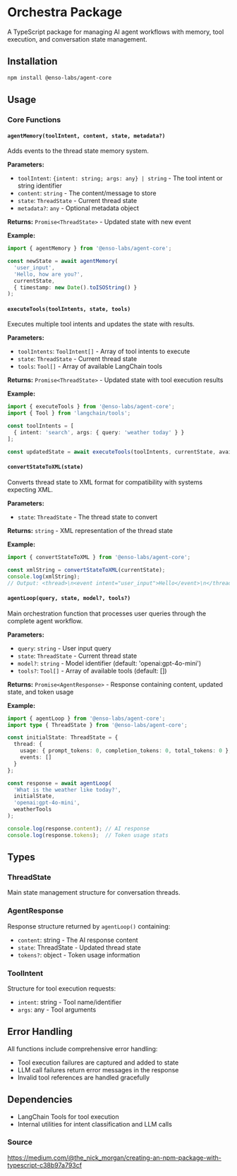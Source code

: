# Orchestra Package

A TypeScript package for managing AI agent workflows with memory, tool execution, and conversation state management.

## Installation

```bash
npm install @enso-labs/agent-core
```

## Usage

### Core Functions

#### `agentMemory(toolIntent, content, state, metadata?)`

Adds events to the thread state memory system.

**Parameters:**
- `toolIntent`: `{intent: string; args: any} | string` - The tool intent or string identifier
- `content`: `string` - The content/message to store
- `state`: `ThreadState` - Current thread state
- `metadata?`: `any` - Optional metadata object

**Returns:** `Promise<ThreadState>` - Updated state with new event

**Example:**
```typescript
import { agentMemory } from '@enso-labs/agent-core';

const newState = await agentMemory(
  'user_input',
  'Hello, how are you?',
  currentState,
  { timestamp: new Date().toISOString() }
);
```

#### `executeTools(toolIntents, state, tools)`

Executes multiple tool intents and updates the state with results.

**Parameters:**
- `toolIntents`: `ToolIntent[]` - Array of tool intents to execute
- `state`: `ThreadState` - Current thread state
- `tools`: `Tool[]` - Array of available LangChain tools

**Returns:** `Promise<ThreadState>` - Updated state with tool execution results

**Example:**
```typescript
import { executeTools } from '@enso-labs/agent-core';
import { Tool } from 'langchain/tools';

const toolIntents = [
  { intent: 'search', args: { query: 'weather today' } }
];

const updatedState = await executeTools(toolIntents, currentState, availableTools);
```

#### `convertStateToXML(state)`

Converts thread state to XML format for compatibility with systems expecting XML.

**Parameters:**
- `state`: `ThreadState` - The thread state to convert

**Returns:** `string` - XML representation of the thread state

**Example:**
```typescript
import { convertStateToXML } from '@enso-labs/agent-core';

const xmlString = convertStateToXML(currentState);
console.log(xmlString);
// Output: <thread>\n<event intent="user_input">Hello</event>\n</thread>
```

#### `agentLoop(query, state, model?, tools?)`

Main orchestration function that processes user queries through the complete agent workflow.

**Parameters:**
- `query`: `string` - User input query
- `state`: `ThreadState` - Current thread state
- `model?`: `string` - Model identifier (default: 'openai:gpt-4o-mini')
- `tools?`: `Tool[]` - Array of available tools (default: [])

**Returns:** `Promise<AgentResponse>` - Response containing content, updated state, and token usage

**Example:**
```typescript
import { agentLoop } from '@enso-labs/agent-core';
import type { ThreadState } from '@enso-labs/agent-core';

const initialState: ThreadState = {
  thread: {
    usage: { prompt_tokens: 0, completion_tokens: 0, total_tokens: 0 },
    events: []
  }
};

const response = await agentLoop(
  'What is the weather like today?',
  initialState,
  'openai:gpt-4o-mini',
  weatherTools
);

console.log(response.content); // AI response
console.log(response.tokens);  // Token usage stats
```

## Types

### ThreadState
Main state management structure for conversation threads.

### AgentResponse
Response structure returned by `agentLoop()` containing:
- `content`: string - The AI response content
- `state`: ThreadState - Updated thread state
- `tokens?`: object - Token usage information

### ToolIntent
Structure for tool execution requests:
- `intent`: string - Tool name/identifier
- `args`: any - Tool arguments

## Error Handling

All functions include comprehensive error handling:
- Tool execution failures are captured and added to state
- LLM call failures return error messages in the response
- Invalid tool references are handled gracefully

## Dependencies

- LangChain Tools for tool execution
- Internal utilities for intent classification and LLM calls

### Source

https://medium.com/@the_nick_morgan/creating-an-npm-package-with-typescript-c38b97a793cf